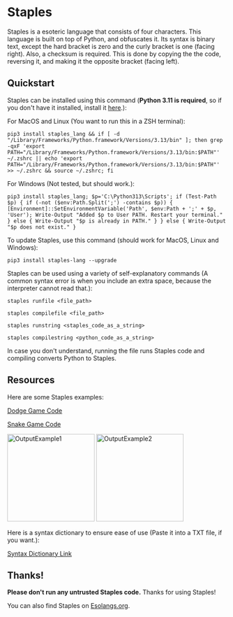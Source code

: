 # Staples
Staples is a esoteric language that consists of four characters. This language is built on top of Python, and obfuscates it. Its syntax is binary text, except the hard bracket is zero and the curly bracket is one (facing right). Also, a checksum is required. This is done by copying the the code, reversing it, and making it the opposite bracket (facing left).

## Quickstart
Staples can be installed using this command (**Python 3.11 is required**, so if you don't have it installed, install it [here](https://www.python.org/downloads/).):

For MacOS and Linux (You want to run this in a ZSH terminal):
```
pip3 install staples_lang && if [ -d "/Library/Frameworks/Python.framework/Versions/3.13/bin" ]; then grep -qxF 'export PATH="/Library/Frameworks/Python.framework/Versions/3.13/bin:$PATH"' ~/.zshrc || echo 'export PATH="/Library/Frameworks/Python.framework/Versions/3.13/bin:$PATH"' >> ~/.zshrc && source ~/.zshrc; fi
```
For Windows (Not tested, but should work.):
```
pip3 install staples_lang; $p='C:\Python313\Scripts'; if (Test-Path $p) { if (-not ($env:Path.Split(';') -contains $p)) { [Environment]::SetEnvironmentVariable('Path', $env:Path + ';' + $p, 'User'); Write-Output "Added $p to User PATH. Restart your terminal." } else { Write-Output "$p is already in PATH." } } else { Write-Output "$p does not exist." }
```
To update Staples, use this command (should work for MacOS, Linux and Windows):
```
pip3 install staples-lang --upgrade
```
Staples can be used using a variety of self-explanatory commands (A common syntax error is when you include an extra space, because the interpreter cannot read that.):
```
staples runfile <file_path>
```
```
staples compilefile <file_path>
```
```
staples runstring <staples_code_as_a_string>
```
```
staples compilestring <python_code_as_a_string>
```
In case you don't understand, running the file runs Staples code and compiling converts Python to Staples.

## Resources

Here are some Staples examples: 

[Dodge Game Code](https://raw.githubusercontent.com/SeafoodStudios/Staples/refs/heads/main/examples/dodge.py.staples)

[Snake Game Code](https://raw.githubusercontent.com/SeafoodStudios/Staples/refs/heads/main/examples/snake.py.staples)


<img width="200" alt="OutputExample1" src="https://github.com/user-attachments/assets/d06bf9ec-d659-4a68-a575-3fd1fb0f22b5" />

<img width="200" alt="OutputExample2" src="https://github.com/user-attachments/assets/50107c92-e983-4cb0-84a1-2adf204b8e6e" />


Here is a syntax dictionary to ensure ease of use (Paste it into a TXT file, if you want.):

[Syntax Dictionary Link](https://raw.githubusercontent.com/SeafoodStudios/Staples/refs/heads/main/static/staples_dictionary.txt)

## Thanks!
**Please don't run any untrusted Staples code.** Thanks for using Staples!

You can also find Staples on [Esolangs.org](https://esolangs.org/wiki/Staples).
